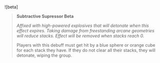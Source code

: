 ![beta]

> **Subtractive Supressor Beta**
>
> *Affixed with high-powered explosives that will detonate when this effect
> expires. Taking damage from freestanding arcane geometries will reduce stacks.
> Effect will be removed when stacks reach 0.*
>
> Players with this debuff must get hit by a blue sphere or orange cube for each
> stack they have. If they do not clear all their stacks, they will detonate,
> wiping the group.
